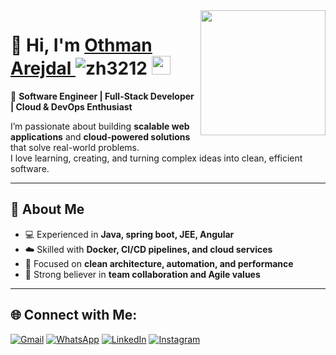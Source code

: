 <img align='right' src='https://user-images.githubusercontent.com/5713670/87202985-820dcb80-c2b6-11ea-9f56-7ec461c497c3.gif' width='200'>

# 👋 Hi, I'm  <a href="https://othmanajd-portfolio.vercel.app/" target="_blank"> Othman Arejdal </a> <img src="https://komarev.com/ghpvc/?username=progprograme-a11y&label=Profile%20views&color=0e75b6&style=flat" alt="zh3212" /> <img src="https://github.githubassets.com/images/mona-whisper.gif" height="30" />
🎯 **Software Engineer | Full-Stack Developer | Cloud & DevOps Enthusiast**

I’m passionate about building **scalable web applications** and **cloud-powered solutions** that solve real-world problems.  
I love learning, creating, and turning complex ideas into clean, efficient software.

---

## 🚀 About Me

- 💻 Experienced in **Java, spring boot, JEE, Angular**
- ☁️ Skilled with **Docker, CI/CD pipelines, and cloud services**
- 🧩 Focused on **clean architecture, automation, and performance**
- 🤝 Strong believer in **team collaboration and Agile values**

---

## 🌐 Connect with Me:
[![Gmail](https://img.shields.io/badge/Gmail-D14836?logo=gmail&logoColor=white)](mailto:arejdal.othman2@gmail.com)
[![WhatsApp](https://img.shields.io/badge/WhatsApp-25D366?logo=whatsapp&logoColor=white)](https://wa.me/212606089385)
[![LinkedIn](https://img.shields.io/badge/LinkedIn-%230077B5.svg?logo=linkedin&logoColor=white)](https://www.linkedin.com/in/othman-arejdal/) 
[![Instagram](https://img.shields.io/badge/Instagram-%23E4405F.svg?logo=Instagram&logoColor=white)](https://www.instagram.com/othman.ajd/)

